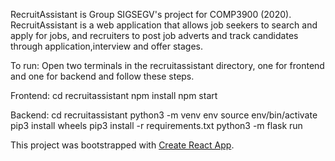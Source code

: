 RecruitAssistant is Group SIGSEGV's project for COMP3900 (2020).
RecruitAssistant is a web application that allows job seekers to search and apply for jobs, and recruiters to post job adverts and track candidates through application,interview and offer stages.


To run:
Open two terminals in the recruitassistant directory, one for frontend and one for backend and follow these steps.

Frontend:
cd recruitassistant
npm install
npm start

Backend:
cd recruitassistant
python3 -m venv env
source env/bin/activate
pip3 install wheels
pip3 install -r requirements.txt
python3 -m flask run


This project was bootstrapped with [Create React App](https://github.com/facebook/create-react-app).
